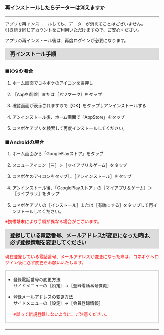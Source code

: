 <h3>再インストールしたらデーターは消えますか</h3>
<hr>

アプリを再インストールしても、データーが消えることはございません。  
引き続き同じアカウントをご利用いただけますので、ご安心ください。

アプリの再インストール後は、再度ログインが必要になります。

<div style="padding: 7px 15px; margin-top: 15px; margin-bottom: 15px; border: 1px solid #dcdcdc; background-color: #dcdcdc; font-size: 120%">
<strong>再インストール手順</strong>
</div>

<h3>■iOSの場合</h3>

<ol>
<li>ホーム画面でコネポケのアイコンを長押し</li>
<br>
<li>［Appを削除］または［バツマーク］をタップ</li>
<br>
<li>確認画面が表示されますので【OK】をタップしアンインストールする</li>
<br>
<li>アンインストール後、ホーム画面で「AppStore」をタップ</li>
<br>
<li>コネポケアプリを検索して再度インストールしてください。</li>
</ol>

<h3>■Androidの場合</h3>

<ol>
<li>ホーム画面から「GooglePlayストア」をタップ</li>
<br>
<li>メニューアイコン［三］＞［マイアプリ＆ゲーム］をタップ</li>
<br>
<li>コネポケのアイコンをタップし［アンインストール］をタップ</li>
<br>
<li>アンインストール後、「GooglePlayストア」の［マイアプリ＆ゲーム］＞［ライブラリ］をタップ</li>
<br>
<li>コネポケアプリの［インストール］または［有効にする］をタップして再インストールしてください。</li>
</ol>

<font color="#ff0000">※携帯端末により手順が異なる場合がございます。</font>

<div style="padding: 7px 15px; margin-top: 15px; margin-bottom: 15px; border: 1px solid #dcdcdc; background-color: #dcdcdc; font-size: 120%">
<strong>登録している電話番号、メールアドレスが変更になった時は、必ず登録情報を変更してください</strong>
</div>

<font color="#ff0000">現在登録している電話番号、メールアドレスが変更になった際は、コネポケへログイン後に必ず変更をお願いいたします。</font>

<div style="padding: 3px 15px 3px 0px; margin-top: 15px; margin-bottom: 20px; border: 3px solid #dcdcdc;">
<ul>
<li>登録電話番号の変更方法<br>
サイドメニューの［設定］→［登録電話番号変更］</li>
<br>
<li>登録メールアドレスの変更方法<br>
サイドメニューの［設定］→［会員登録情報］<br>
<br>
<font color="#ff0000">※誤って新規登録しないように、ご注意ください。</font></li>
</ul>
</div>

<hr>